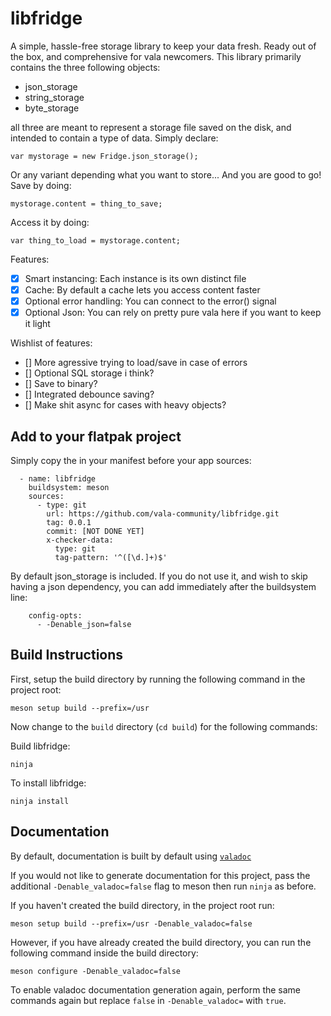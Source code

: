 # libfridge

A simple, hassle-free storage library to keep your data fresh.
Ready out of the box, and comprehensive for vala newcomers. This library primarily contains the three following objects:

- json_storage
- string_storage
- byte_storage

all three are meant to represent a storage file saved on the disk, and intended to contain a type of data. Simply declare:

```
var mystorage = new Fridge.json_storage();
```

Or any variant depending what you want to store... And you are good to go!
Save by doing:

```
mystorage.content = thing_to_save;
```

Access it by doing:

```
var thing_to_load = mystorage.content;
```

Features:
- [x] Smart instancing: Each instance is its own distinct file 
- [x] Cache: By default a cache lets you access content faster
- [x] Optional error handling: You can connect to the error() signal
- [x] Optional Json: You can rely on pretty pure vala here if you want to keep it light

Wishlist of features:
- [] More agressive trying to load/save in case of errors
- [] Optional SQL storage i think?
- [] Save to binary?
- [] Integrated debounce saving?
- [] Make shit async for cases with heavy objects?


## Add to your flatpak project

Simply copy the in your manifest before your app sources:

```
  - name: libfridge
    buildsystem: meson
    sources:
      - type: git
        url: https://github.com/vala-community/libfridge.git
        tag: 0.0.1
        commit: [NOT DONE YET]
        x-checker-data:
          type: git
          tag-pattern: '^([\d.]+)$'
```

By default json_storage is included. If you do not use it, and wish to skip having a json dependency, you can add immediately after the buildsystem line:

```
    config-opts:
      - -Denable_json=false
```




## Build Instructions

First, setup the build directory by running the following command in the project root:

```
meson setup build --prefix=/usr
```

Now change to the `build` directory (`cd build`) for the following commands:

Build libfridge:

```
ninja
```

To install libfridge:

```
ninja install
```

## Documentation

By default, documentation is built by default using [`valadoc`](https://docs.vala.dev/developer-guides/documentation/valadoc-guide.html)

If you would not like to generate documentation for this project, pass the additional `-Denable_valadoc=false` flag to meson then run `ninja` as before.

If you haven't created the build directory, in the project root run:

```
meson setup build --prefix=/usr -Denable_valadoc=false
```

However, if you have already created the build directory, you can run the following command inside the build directory:

```
meson configure -Denable_valadoc=false
```

To enable valadoc documentation generation again, perform the same commands again but replace `false` in `-Denable_valadoc=` with `true`.
